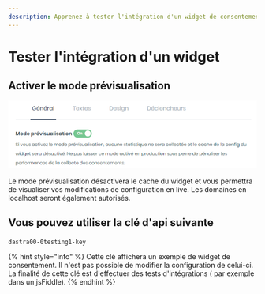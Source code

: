 ```yaml
---
description: Apprenez à tester l'intégration d'un widget de consentement.
---
```


# Tester l'intégration d'un widget

## Activer le mode prévisualisation

![](<../../../.gitbook/assets/image (11).png>)

Le mode prévisualisation désactivera le cache du widget et vous permettra de visualiser vos modifications de configuration en live. Les domaines en localhost seront également autorisés.

## Vous pouvez utiliser la clé d'api suivante

```
dastra00-0testing1-key
```

{% hint style="info" %}
&#x20;Cette clé affichera un exemple de widget de consentement. Il n'est pas possible de modifier la configuration de celui-ci. La finalité de cette clé est d'effectuer des tests d'intégrations ( par exemple dans un jsFiddle).
{% endhint %}
